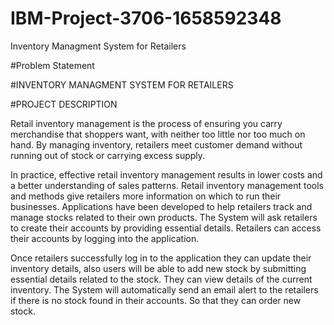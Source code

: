 # IBM-Project-3706-1658592348
Inventory Managment System for Retailers

#Problem Statement

#INVENTORY MANAGMENT SYSTEM FOR RETAILERS

#PROJECT DESCRIPTION

Retail inventory management is the process of ensuring you carry merchandise that shoppers want, 
with neither too little nor too much on hand. By managing inventory, retailers meet customer demand 
without running out of stock or carrying excess supply.

In practice, effective retail inventory management results in lower costs and a better understanding 
of sales patterns. Retail inventory management tools and methods give retailers more information on 
which to run their businesses. Applications have been developed to help retailers track and manage stocks 
related to their own products. The System will ask retailers to create their accounts by providing essential 
details. Retailers can access their accounts by logging into the application.

Once retailers successfully log in to the application they can update their inventory details, also users will
 be able to add new stock by submitting essential details related to the stock. They can view details of the
 current inventory. The System will automatically send an email alert to the retailers if there is no stock found in their accounts.  So that they can order new stock.
